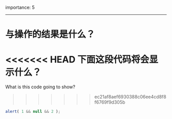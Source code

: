 importance: 5

---

# 与操作的结果是什么？

<<<<<<< HEAD
下面这段代码将会显示什么？
=======
What is this code going to show?
>>>>>>> ec21af8aef6930388c06ee4cd8f8f6769f9d305b

```js
alert( 1 && null && 2 );
```

